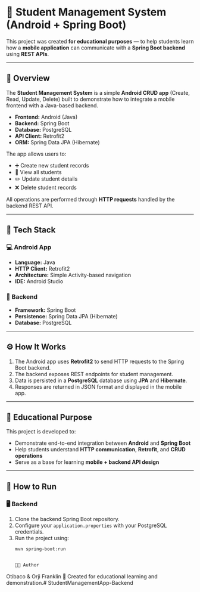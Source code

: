 # 📱 Student Management System (Android + Spring Boot)

This project was created **for educational purposes** — to help students learn how a **mobile application** can communicate with a **Spring Boot backend** using **REST APIs**.

---

## 🎯 Overview

The **Student Management System** is a simple **Android CRUD app** (Create, Read, Update, Delete) built to demonstrate how to integrate a mobile frontend with a Java-based backend.

- **Frontend:** Android (Java)
- **Backend:** Spring Boot
- **Database:** PostgreSQL
- **API Client:** Retrofit2
- **ORM:** Spring Data JPA (Hibernate)

The app allows users to:
- ➕ Create new student records  
- 📖 View all students  
- ✏️ Update student details  
- ❌ Delete student records  

All operations are performed through **HTTP requests** handled by the backend REST API.

---

## 🧩 Tech Stack

### 💻 Android App
- **Language:** Java  
- **HTTP Client:** Retrofit2  
- **Architecture:** Simple Activity-based navigation  
- **IDE:** Android Studio  

### 🧠 Backend
- **Framework:** Spring Boot  
- **Persistence:** Spring Data JPA (Hibernate)  
- **Database:** PostgreSQL  

---

## ⚙️ How It Works

1. The Android app uses **Retrofit2** to send HTTP requests to the Spring Boot backend.  
2. The backend exposes REST endpoints for student management.  
3. Data is persisted in a **PostgreSQL** database using **JPA** and **Hibernate**.  
4. Responses are returned in JSON format and displayed in the mobile app.

---

## 🧪 Educational Purpose

This project is developed to:
- Demonstrate end-to-end integration between **Android** and **Spring Boot**
- Help students understand **HTTP communication**, **Retrofit**, and **CRUD operations**
- Serve as a base for learning **mobile + backend API design**

---

## 🚀 How to Run

### 🖥️ Backend
1. Clone the backend Spring Boot repository.
2. Configure your `application.properties` with your PostgreSQL credentials.
3. Run the project using:
   ```bash
   mvn spring-boot:run


   🧑‍🏫 Author
Otibaco & Orji Franklin
📘 Created for educational learning and demonstration.# StudentManagementApp-Backend
